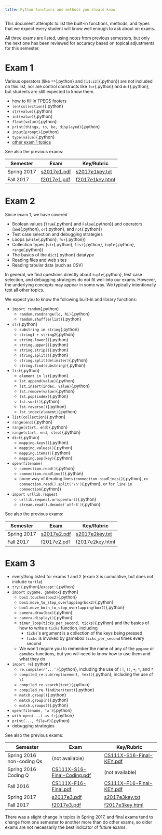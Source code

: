 ```yaml
---
title: Python functions and methods you should know
...
```


This document attempts to list the built-in functions, methods, and types that we expect every student will know well enough to ask about on exams.

All three exams are listed, using notes from previous semesters, but only the next one has been reviewed for accuracy based on topical adjustments for this semester.


# Exam 1

Various operators (like `**`{.python} and `[i1:i2]`{.python}) are not included on this list, nor are control constructs like `for`{.python} and `def`{.python}, but students are still expected to know them.

-   [how to fill in TPEGS footers](lab05-paper.html#TPEGS)
-   `len(collection)`{.python}
-   `str(value)`{.python}
-   `int(value)`{.python}
-   `float(value)`{.python}
-   `print(things, to, be, displayed)`{.python}
-   `input(prompt)`{.python}
-   `type(value)`{.python}
-   [other exam 1 topics](lab05-paper.html#things-we-expect-you-to-know)

See also the previous exams:

Semester    | Exam                       | Key/Rubric
------------|----------------------------|-----------------------------------
Spring 2017 | [s2017e1.pdf](files/s2017e1.pdf) | [s2017e1key.txt](files/s2017e1key.txt)
Fall 2017   | [f2017e1.pdf](files/f2017e1.pdf) | [f2017e1key.html](files/f2017e1key.html)

# Exam 2

Since exam 1, we have covered

-   Boolean values (`True`{.python} and `False`{.python}) and operators (`and`{.python}, `or`{.python},  and `not`{.python})
-   Test case selection and debugging strategies
-   Loops (`while`{.python}, `for`{.python})
-   Collection types (`str`{.python}, `list`{.python}, `tuple`{.python}, `range`{.python})
-   The basics of the `dict`{.python} datatype
-   Reading files and web sites
-   Reading tabular data (such as CSV)

In general, we find questions directly about `tuple`{.python}, test case selection, and debugging strategies do not fit well into our exams.  However, the underlying concepts may appear in some way.  We typically intentionally test all other topics.

We expect you to know the following built-in and library functions:

-   `import random`{.python}
    -   `random.randrange(lo, hi)`{.python}
    -   `random.shuffle(list)`{.python}
-   `str`{.python}
    -   `substring in string`{.python}
    -   `string1 + string2`{.python}
    -   `string.lower()`{.python}
    -   `string.upper()`{.python}
    -   `string.strip()`{.python}
    -   `string.split()`{.python}
    -   `string.split(delimiter)`{.python}
    -   `string.find(substring)`{.python}
-   `list`{.python}
    -   `element in lst`{.python}
    -   `lst.append(value)`{.python}
    -   `lst.insert(index, value)`{.python}
    -   `lst.remove(value)`{.python}
    -   `lst.pop(index)`{.python}
    -   `lst.sort()`{.python}
    -   `lst.reverse()`{.python}
    -   `lst.index(element)`{.python}
-   `list(collection)`{.python}
-   `range(end)`{.python}
-   `range(start, end)`{.python}
-   `range(start, end, step)`{.python}
-   `dict`{.python}
    -   `mapping.keys()`{.python}
    -   `mapping.values()`{.python}
    -   `mapping.items()`{.python}
    -   `mapping.pop(key)`{.python}
-   `open(filename)`
    -   `connection.read()`{.python}
    -   `connection.readline()`{.python}
    -   some way of iterating lines (`connection.readlines()`{.python}, or `connection.read().split('\n')`{.python}, or `for line in connection`{.python})
-   `import urllib.request`
    -   `urllib.request.urlopen(url)`{.python}
    -   `stream.read().decode('utf-8')`{.python}

See also the previous exams:

Semester    | Exam                       | Key/Rubric
------------|----------------------------|-----------------------------------
Spring 2017 | [s2017e2.pdf](files/s2017e2.pdf) | [s2017e2key.txt](files/s2017e2key.txt)
Fall 2017   | [f2017e2.pdf](files/f2017e2.pdf) | [f2017e2key.html](files/f2017e2key.html)


# Exam 3

-   everything listed for exams 1 and 2 (exam 3 is cumulative, but does not include `turtle`)
-   `try:`{.python}/`except:`{.python}
-   `import pygame, gamebox`{.python}
    -   `box1.touches(box2)`{.python}
    -   `box1.move_to_stop_overlapping(box2)`{.python}
    -   `box1.move_both_to_stop_overlapping(box2)`{.python}
    -   `camera.draw(box)`{.python}
    -   `camera.display()`{.python}
    -   `timer_loop(ticks_per_second, ticks)`{.python} and the basics of how to write a `ticks` function, including
        -   `ticks`'s argument is a collection of the keys being pressed
        -   `ticks` is invoked by gamebox `ticks_per_second` times every second
    -   We won't require you to remember the name of any of the `pygame` or `gamebox` functions,
        but you will need to know how to use them and what they do 
-   `import re`{.python}
    -   `re.compile(r'...')`{.python}, including the use of `[]`, `()`, `+`, `*`, and `?`
    -   `compiled_re.sub(replacement, text)`{.python}, including the use of `\1`
    -   `compiled_re.search(text)`{.python}
    -   `compiled_re.finditer(text)`{.python}
    -   `match.group()`{.python}
    -   `match.group(n)`{.python}
    -   `match.groups()`{.python}
-   `open(filename, 'w')`{.python}
-   `with open(...) as f:`{.python}
-   `print(..., file=f)`{.python}
-   debugging strategies

See also the previous exams:

Semester    | Exam                       | Key/Rubric
------------|----------------------------|-----------------------------------
Spring 2016 non-coding Qs | (not available) | [CS111X-S16-Final-KEY.pdf](files/CS111X-S16-Final-KEY.pdf)
Spring 2016 Coding Q | [CS111X-S16-Final-Coding.pdf](files/CS111X-S16-Final-Coding.pdf) | (not available)
Fall 2016   | [CS111X-F16-Final.pdf](files/CS111X-F16-Final.pdf) | [CS111X-F16-Final-KEY.pdf](files/CS111X-F16-Final-KEY.pdf)
Spring 2017 | [s2017e3.pdf](files/s2017e3.pdf) | [s2017e3key.txt](files/s2017e3key.txt)
Fall 2017 | [f2017e3.pdf](files/f2017e3.pdf) | [f2017e3key.html](files/f2017e3key.html)

There was a slight change in topics in Spring 2017, and final exams tend to change from one semester to another more than do other exams, so older exams are not necessarily the best indicator of future exams.
